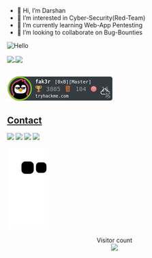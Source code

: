 - 👋 Hi, I’m Darshan 
- 👀 I’m interested in Cyber-Security(Red-Team)
- 🌱 I’m currently learning Web-App Pentesting
- 💞️ I’m looking to collaborate on Bug-Bounties 


![Hello](https://media0.giphy.com/media/3otPorWLQJq5GmHRtu/giphy.gif)

<div>
  <a href="https://github.com/darshannn10">
   <img align="center" height="170" src="https://github-readme-stats.vercel.app/api/top-langs/?username=darshannn10&layout=compact&langs_count=16&theme=dracula"/>
  <img align="center" src="https://github-readme-stats.vercel.app/api?username=darshannn10&show_icons=true&theme=dracula&include_all_commits=true&count_private=true&hide=issues"/>

</div>
<br>

![tryhackme stats](https://raw.githubusercontent.com/darshannn10/darshannn10/master/assets/thm_propic.png)

## Contact
<div> 
  <a href="https://www.linkedin.com/in/darshan-patel-9b4908190/" target="_blank"><img src="https://img.shields.io/badge/-LinkedIn-%230077B5?style=for-the-badge&logo=linkedin&logoColor=white" target="_blank"></a> 
  <a href="https://twitter.com/mostlyhigh" target="_blank"><img src="https://img.shields.io/badge/-Twitter-%23EA4335?style=for-the-badge&logo=youtube&logoColor=white" target="_blank"></a>
  <a href="https://instagram.com/darshan10_" target="_blank"><img src="https://img.shields.io/badge/-Instagram-%23E4405F?style=for-the-badge&logo=instagram&logoColor=white" target="_blank"></a>
  <a href = "mailto: darshanp054@gmail.com"><img src="https://img.shields.io/badge/-Gmail-%23333?style=for-the-badge&logo=gmail&logoColor=white" target="_blank"></a>



![Snake animation](https://github.com/darshannn10/darshannn10/blob/output/github-contribution-grid-snake.svg)

<p align="center"> 
  Visitor count<br>
  <img src="https://profile-counter.glitch.me/darshannn10/count.svg" />
</p>

